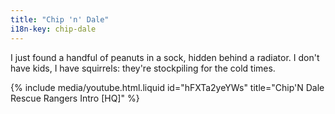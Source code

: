 ```yaml
---
title: "Chip 'n' Dale"
i18n-key: chip-dale
---
```


I just found a handful of peanuts in a sock, hidden behind a radiator. I don't
have kids, I have squirrels: they're stockpiling for the cold times.

<!-- more -->

{% include media/youtube.html.liquid id="hFXTa2yeYWs" title="Chip'N Dale Rescue Rangers Intro [HQ]" %}
